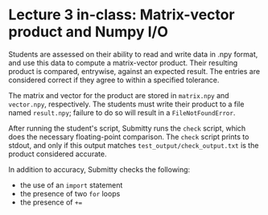 # Lecture 3 in-class: Matrix-vector product and Numpy I/O

Students are assessed on their ability to read and write data in .npy format,
and use this data to compute a matrix-vector product.  Their resulting product
is compared, entrywise, against an expected result.  The entries are
considered correct if they agree to within a specified tolerance.

The matrix and vector for the product are stored in `matrix.npy` and `vector.npy`, respectively.  The students must write their product to a file named `result.npy`; failure to do so will result in a `FileNotFoundError`.

After running the student's script, Submitty runs the `check` script, which does the necessary floating-point comparison.  The `check` script prints to stdout, and only if this output matches `test_output/check_output.txt` is the product considered accurate.

In addition to accuracy, Submitty checks the following:

* the use of an `import` statement
* the presence of two `for` loops
* the presence of `+=`
